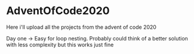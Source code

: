 # AdventOfCode2020
Here i'll upload all the projects from the advent of code 2020

Day one -> Easy for loop nesting. Probably could think of a better solution with less complexity but this works just fine
